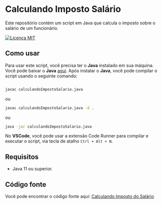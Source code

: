 # Calculando Imposto Salário

Este repositório contém um script em Java que calcula o imposto sobre o salário de um funcionário.

[![Licença MIT](https://img.shields.io/badge/license-MIT-green.svg)](LICENSE)

## Como usar

Para usar este script, você precisa ter o **Java** instalado em sua máquina. Você pode baixar o **Java** [aqui](https://www.java.com/pt-BR/download/).
Após instalar o **Java**, você pode compilar o script usando o seguinte comando:

```bash

javac calculandoImpostoSalario.java
```

ou

```bash
javac calculandoImpostoSalario.java -d .
```

ou

```bash
java -jar calculandoImpostoSalario.java
```

No **VSCode**, você pode usar a extensão Code Runner para compilar e executar o script, via tecla de atalho `Ctrl + Alt + N`.

## Requisitos

- Java 11 ou superior.

## Código fonte

Você pode encontrar o código fonte aqui: [Calculando Imposto do Salário](https://github.com/Andrehlb/Java/blob/33a7609309c67b53becfec7573362678e3ea524e/calculandoImpostoSalario.java)